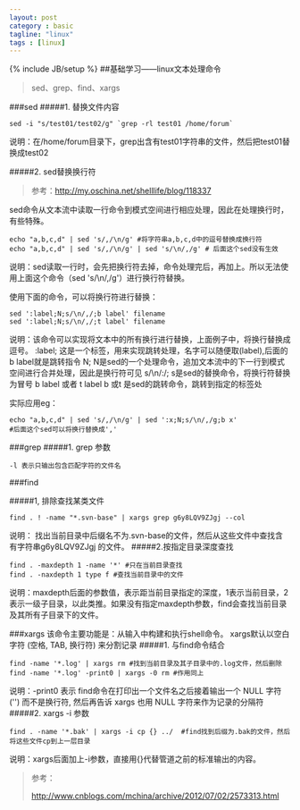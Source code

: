 ```yaml
---
layout: post
category : basic
tagline: "linux"
tags : [linux]
---
```

{% include JB/setup %}
##基础学习——linux文本处理命令

> sed、grep、find、xargs

###sed
#####1. 替换文件内容
```
sed -i "s/test01/test02/g" `grep -rl test01 /home/forum`
```
说明：在/home/forum目录下，grep出含有test01字符串的文件，然后把test01替换成test02

#####2. sed替换换行符
>参考：http://my.oschina.net/shelllife/blog/118337

sed命令从文本流中读取一行命令到模式空间进行相应处理，因此在处理换行时，有些特殊。
```
echo "a,b,c,d" | sed 's/,/\n/g' #将字符串a,b,c,d中的逗号替换成换行符
echo "a,b,c,d" | sed 's/,/\n/g' | sed 's/\n/,/g' # 后面这个sed没有生效
```
说明：sed读取一行时，会先把换行符去掉，命令处理完后，再加上。所以无法使用上面这个命令（sed 's/\n/,/g'）进行换行符替换。

使用下面的命令，可以将换行符进行替换：
```
sed ':label;N;s/\n/,/;b label' filename
sed ':label;N;s/\n/,/;t label' filename
```
说明：该命令可以实现将文本中的所有换行进行替换，上面例子中，将换行替换成逗号。
 :label;  这是一个标签，用来实现跳转处理，名字可以随便取(label),后面的b label就是跳转指令
 N;   N是sed的一个处理命令，追加文本流中的下一行到模式空间进行合并处理，因此是换行符可见
 s/\n/:/;    s是sed的替换命令，将换行符替换为冒号
 b label  或者 t label    b 或t 是sed的跳转命令，跳转到指定的标签处

 实际应用eg：
```
echo "a,b,c,d" | sed 's/,/\n/g' | sed ':x;N;s/\n/,/g;b x' 
#后面这个sed可以将换行替换成','
```

###grep
#####1. grep 参数
```
-l 表示只输出包含匹配字符的文件名
```

###find

#####1, 排除查找某类文件
```
find . ! -name "*.svn-base" | xargs grep g6y8LQV9ZJgj --col
```
说明： 找出当前目录中后缀名不为.svn-base的文件，然后从这些文件中查找含有字符串g6y8LQV9ZJgj 的文件。
#####2.按指定目录深度查找
```
find . -maxdepth 1 -name '*' #只在当前目录查找
find . -naxdepth 1 type f #查找当前目录中的文件
```
说明：maxdepth后面的参数值，表示距当前目录指定的深度，1表示当前目录，2表示一级子目录，以此类推。如果没有指定maxdepth参数，find会查找当前目录及其所有子目录下的文件。


###xargs
该命令主要功能是：从输入中构建和执行shell命令。
xargs默认以空白字符 (空格, TAB, 换行符) 来分割记录
#####1. 与find命令结合
```
find -name '*.log' | xargs rm #找到当前目录及其子目录中的.log文件，然后删除
find -name '*.log' -print0 | xargs -0 rm #作用同上
```
说明：-print0 表示 find命令在打印出一个文件名之后接着输出一个 NULL 字符 ('') 而不是换行符, 然后再告诉 xargs 也用 NULL 字符来作为记录的分隔符
#####2. xargs -i 参数
```
find . -name '*.bak' | xargs -i cp {} ../  #find找到后缀为.bak的文件，然后将这些文件cp到上一层目录
```
说明：xargs后面加上-i参数，直接用{}代替管道之前的标准输出的内容。

> 参考：
> 
> http://www.cnblogs.com/mchina/archive/2012/07/02/2573313.html

